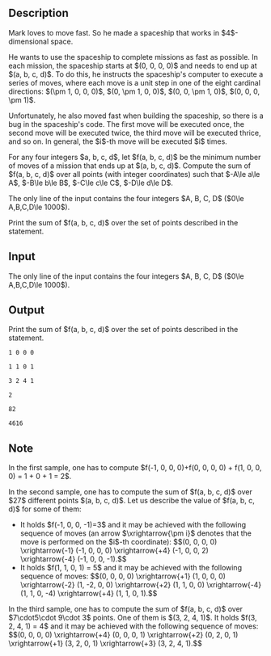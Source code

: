 ## Description

<div><p>Mark loves to move fast. So he made a spaceship that works in $4$-dimensional space. </p><p>He wants to use the spaceship to complete missions as fast as possible. In each mission, the spaceship starts at $(0, 0, 0, 0)$ and needs to end up at $(a, b, c, d)$. To do this, he instructs the spaceship's computer to execute a series of moves, where each move is a unit step in one of the eight cardinal directions: $(\pm 1, 0, 0, 0)$, $(0, \pm 1, 0, 0)$, $(0, 0, \pm 1, 0)$, $(0, 0, 0, \pm 1)$.</p><p>Unfortunately, he also moved fast when building the spaceship, so there is a bug in the spaceship's code. The first move will be executed once, the second move will be executed twice, the third move will be executed thrice, and so on. In general, the $i$-th move will be executed $i$ times.</p><p>For any four integers $a, b, c, d$, let $f(a, b, c, d)$ be the minimum number of moves of a mission that ends up at $(a, b, c, d)$. Compute the sum of $f(a, b, c, d)$ over all points (with integer coordinates) such that $-A\le a\le A$, $-B\le b\le B$, $-C\le c\le C$, $-D\le d\le D$.</p></div><div class="input-specification"><p>The only line of the input contains the four integers $A, B, C, D$ ($0\le A,B,C,D\le 1000$).</p></div><div class="output-specification"><p>Print the sum of $f(a, b, c, d)$ over the set of points described in the statement.</p></div>

## Input

<p>The only line of the input contains the four integers $A, B, C, D$ ($0\le A,B,C,D\le 1000$).</p>

## Output

<p>Print the sum of $f(a, b, c, d)$ over the set of points described in the statement.</p>





```input1
1 0 0 0
```




```input2
1 1 0 1
```




```input3
3 2 4 1
```




```output1
2
```




```output2
82
```




```output3
4616
```



## Note

<p>In the first sample, one has to compute $f(-1, 0, 0, 0)+f(0, 0, 0, 0) + f(1, 0, 0, 0) = 1 + 0 + 1 = 2$.</p><p>In the second sample, one has to compute the sum of $f(a, b, c, d)$ over $27$ different points $(a, b, c, d)$. Let us describe the value of $f(a, b, c, d)$ for some of them:</p><ul> <li> It holds $f(-1, 0, 0, -1)=3$ and it may be achieved with the following sequence of moves (an arrow $\xrightarrow{\pm i}$ denotes that the move is performed on the $i$-th coordinate): $$(0, 0, 0, 0) \xrightarrow{-1} (-1, 0, 0, 0) \xrightarrow{+4} (-1, 0, 0, 2) \xrightarrow{-4} (-1, 0, 0, -1).$$ </li><li> It holds $f(1, 1, 0, 1) = 5$ and it may be achieved with the following sequence of moves: $$(0, 0, 0, 0) \xrightarrow{+1} (1, 0, 0, 0) \xrightarrow{-2} (1, -2, 0, 0) \xrightarrow{+2} (1, 1, 0, 0) \xrightarrow{-4} (1, 1, 0, -4) \xrightarrow{+4} (1, 1, 0, 1).$$ </li></ul><p>In the third sample, one has to compute the sum of $f(a, b, c, d)$ over $7\cdot5\cdot 9\cdot 3$ points. One of them is $(3, 2, 4, 1)$. It holds $f(3, 2, 4, 1) = 4$ and it may be achieved with the following sequence of moves: $$(0, 0, 0, 0) \xrightarrow{+4} (0, 0, 0, 1) \xrightarrow{+2} (0, 2, 0, 1) \xrightarrow{+1} (3, 2, 0, 1) \xrightarrow{+3} (3, 2, 4, 1).$$</p>
